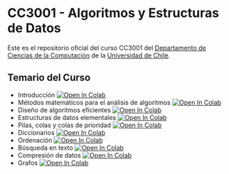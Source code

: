 # CC3001 - Algoritmos y Estructuras de Datos

Este es el repositorio oficial del curso CC3001 del [Departamento de Ciencias de la Computación](http://www.dcc.uchile.cl) de la [Universidad de Chile](http://www.uchile.cl).

## Temario del Curso
  - Introducción [![Open In Colab](https://colab.research.google.com/assets/colab-badge.svg)](http://colab.research.google.com/github/ivansipiran/CC3001-Apuntes/blob/main/01_Introduccion.ipynb)
  - Métodos matemáticos para el análisis de algoritmos [![Open In Colab](https://colab.research.google.com/assets/colab-badge.svg)](http://colab.research.google.com/github/ivansipiran/CC3001-Apuntes/blob/main/02_Metodos_Matematicos_para_el_Analisis_de_Algoritmos.ipynb)
  - Diseño de algoritmos eficientes [![Open In Colab](https://colab.research.google.com/assets/colab-badge.svg)](http://colab.research.google.com/github/ivansipiran/CC3001-Apuntes/blob/main/03_Disen%CC%83o_de_Algoritmos_Eficientes.ipynb)
  - Estructuras de datos elementales [![Open In Colab](https://colab.research.google.com/assets/colab-badge.svg)](http://colab.research.google.com/github/ivansipiran/CC3001-Apuntes/blob/main/04_Estructuras_de_Datos_Elementales.ipynb)
  - Pilas, colas y colas de prioridad [![Open In Colab](https://colab.research.google.com/assets/colab-badge.svg)](http://colab.research.google.com/github/ivansipiran/CC3001-Apuntes/blob/main/05_Pilas_Colas_y_Colas_de_Prioridad.ipynb)
  - Diccionarios [![Open In Colab](https://colab.research.google.com/assets/colab-badge.svg)](http://colab.research.google.com/github/ivansipiran/CC3001-Apuntes/blob/main/06_Diccionarios.ipynb)
  - Ordenación [![Open In Colab](https://colab.research.google.com/assets/colab-badge.svg)](http://colab.research.google.com/github/ivansipiran/CC3001-Apuntes/blob/main/07_Ordenacion.ipynb)
  - Búsqueda en texto [![Open In Colab](https://colab.research.google.com/assets/colab-badge.svg)](http://colab.research.google.com/github/ivansipiran/CC3001-Apuntes/blob/main/08_Busqueda_en_Texto.ipynb)
  - Compresión de datos [![Open In Colab](https://colab.research.google.com/assets/colab-badge.svg)](http://colab.research.google.com/github/ivansipiran/CC3001-Apuntes/blob/main/09_Compresion_de_Datos.ipynb)
  - Grafos [![Open In Colab](https://colab.research.google.com/assets/colab-badge.svg)](http://colab.research.google.com/github/ivansipiran/CC3001-Apuntes/blob/main/10_Grafos.ipynb)